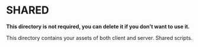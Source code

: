 # SHARED

**This directory is not required, you can delete it if you don't want to use it.**

This directory contains your assets of both client and server.
Shared scripts.
